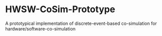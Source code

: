 # HWSW-CoSim-Prototype
A prototypical implementation of discrete-event-based co-simulation for hardware/software-co-simulation
